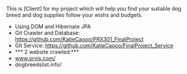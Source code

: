 This is [Client] for my project which will help you find your suitable dog breed and dog supplies follow your wishs and budgets.
- Using DOM and Hibernate JPA
- Git Crawler and Database: https://github.com/KatieCaooo/PRX301_FinalProject
- Git Service: https://github.com/KatieCaooo/FinalProject_Service
- *** 2 website crawled:***
- www.orvis.com/
- dogbreedslist.info/
